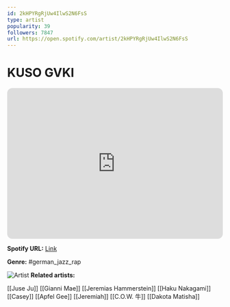 ```yaml
---
id: 2kHPYRgRjUw4IlwS2N6FsS
type: artist
popularity: 39
followers: 7847
url: https://open.spotify.com/artist/2kHPYRgRjUw4IlwS2N6FsS
---
```

# KUSO GVKI

<iframe style="border-radius:12px" src="https://open.spotify.com/embed/artist/2kHPYRgRjUw4IlwS2N6FsS" width="100%" height="352" frameBorder="0" allowfullscreen="" allow="autoplay; clipboard-write; encrypted-media; fullscreen; picture-in-picture" loading="lazy"></iframe>

**Spotify URL:** [Link](https://open.spotify.com/artist/2kHPYRgRjUw4IlwS2N6FsS)

**Genre:**  #german_jazz_rap

![Artist](https://i.scdn.co/image/ab6761610000e5ebdd1b41b311cdc7702a620275)
**Related artists:**

[[Juse Ju]]
[[Gianni Mae]]
[[Jeremias Hammerstein]]
[[Haku Nakagami]]
[[Casey]]
[[Apfel Gee]]
[[Jeremiah]]
[[C.O.W. 牛]]
[[Dakota Matisha]]
